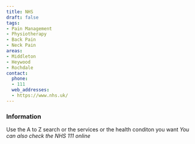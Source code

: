 ```yaml
---
title: NHS
draft: false
tags:
- Pain Management
- Physiotherapy
- Back Pain
- Neck Pain
areas:
- Middleton
- Heywood
- Rochdale
contact:
  phone:
  - 111
  web_addresses:
  - https://www.nhs.uk/
---
```


### Information
Use the A to Z search or the services or the health
conditon you want
*You can also check the NHS 111 online*
